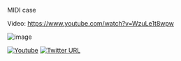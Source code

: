MIDI case

Video: https://www.youtube.com/watch?v=WzuLe1t8wpw

![image](https://github.com/JeremySCook/JC-Pro-Macro-2/blob/main/documentation/images/JCPM2.jpg)

[![Youtube](https://img.shields.io/badge/YouTube-FF0000?style=flat-square&logo=youtube&logoColor=white)](https://www.youtube.com/channel/UCrCbscxHLiaauK4H478ArRQ) [![Twitter URL](https://img.shields.io/twitter/follow/jeremyscook?style=flat-square&logo=twitter)](https://twitter.com/jeremyscook)
